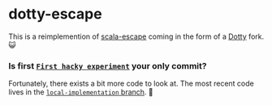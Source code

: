 # dotty-escape

This is a reimplemention of [scala-escape](https://github.com/TiarkRompf/scala-escape) coming in the form of a [Dotty](https://github.com/lampepfl/dotty) fork. :smiley_cat:

### Is first [`First hacky experiment`](https://github.com/freddie-freeloader/dotty/commit/c4b2ae13df8e5fdbb2e762d8099dbf6434489cb1) your only commit?

Fortunately, there exists a bit more code to look at. The most recent code lives in the [`local-implementation` branch](https://github.com/freddie-freeloader/dotty/tree/local-implementation). :herb:
